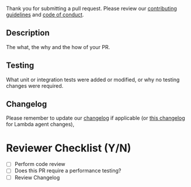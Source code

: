 Thank you for submitting a pull request.  Please review our [contributing guidelines](/CONTRIBUTING.md) and [code of conduct](https://opensource.newrelic.com/code-of-conduct/).

## Description

The what, the why and the how of your PR.

## Testing

What unit or integration tests were added or modified, or why no testing changes were required.

## Changelog

Please remember to update our [changelog](/src/Agent/CHANGELOG.md) if applicable (or [this changelog](/src/AwsLambda/CHANGELOG.md) for Lambda agent changes),

# Reviewer Checklist (Y/N)
- [ ] Perform code review
- [ ] Does this PR require a performance testing?
- [ ] Review Changelog

